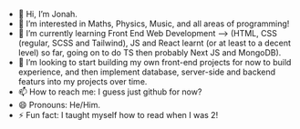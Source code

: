 - 👋 Hi, I’m Jonah.
- 👀 I’m interested in Maths, Physics, Music, and all areas of programming!
- 🌱 I’m currently learning Front End Web Development --> (HTML, CSS (regular, SCSS and Tailwind), JS and React learnt (or at least to a decent level) so far, going on to do TS then probably Next JS and MongoDB).
- 💞️ I’m looking to start building my own front-end projects for now to build experience, and then implement database, server-side and backend featurs into my projects over time.
- 📫 How to reach me: I guess just github for now?
- 😄 Pronouns: He/Him.
- ⚡ Fun fact: I taught myself how to read when I was 2!

<!---
JoJoJo-JoJoJo/JoJoJo-JoJoJo is a ✨ special ✨ repository because its `README.md` (this file) appears on your GitHub profile.
You can click the Preview link to take a look at your changes.
--->
